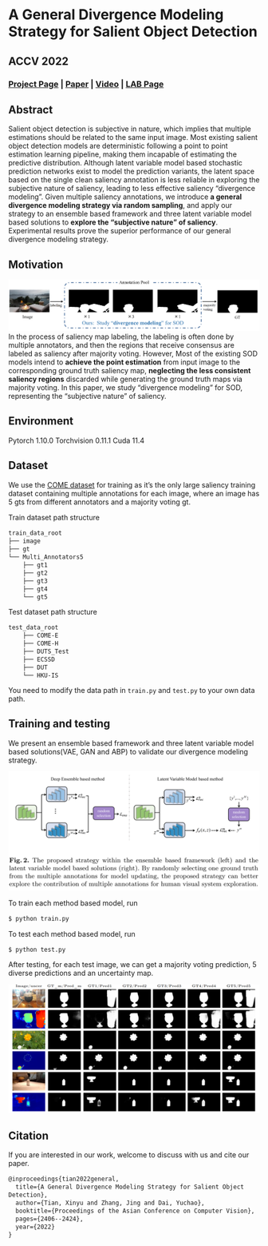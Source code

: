 # A General Divergence Modeling Strategy for Salient Object Detection
## ACCV 2022

### [Project Page](https://npucvr.github.io/Divergence_SOD/) | [Paper](https://openaccess.thecvf.com/content/ACCV2022/papers/Tian_A_General_Divergence_Modeling_Strategy_for_Salient_Object_Detection_ACCV_2022_paper.pdf) | [Video](https://youtu.be/r-9I01TsZNU) | [LAB Page](http://npu-cvr.cn/)

## Abstract
Salient object detection is subjective in nature, which implies that multiple estimations should be related to the same input image. Most existing salient object detection models are deterministic following a point to point estimation learning pipeline, making them incapable of estimating the predictive distribution. Although latent variable model based stochastic prediction networks exist to model the prediction variants, the latent space based on the single clean saliency annotation is less reliable in exploring the subjective nature of saliency, leading to less effective saliency “divergence modeling”. Given multiple saliency annotations, we introduce **a general divergence modeling strategy via random sampling**, and apply our strategy to an ensemble based framework and three latent variable model based solutions to **explore the “subjective nature” of saliency**. Experimental results prove the superior performance of our general divergence modeling strategy.

## Motivation

![image](https://github.com/txynwpu/Divergence_SOD/blob/main/image/motivation.PNG)
In the process of saliency map labeling, the labeling is often done by multiple annotators, and then the regions that receive consensus are labeled as saliency after majority voting. However, Most of the existing SOD models intend to **achieve the point estimation** from input image to the corresponding ground truth saliency map, **neglecting the less consistent saliency regions** discarded while generating the ground truth maps via majority voting. In this paper, we study “divergence modeling” for SOD, representing the “subjective nature” of saliency.

## Environment
Pytorch 1.10.0
Torchvision 0.11.1
Cuda 11.4

## Dataset
We use the [COME dataset](https://github.com/JingZhang617/cascaded_rgbd_sod) for training as it’s the only large saliency training dataset containing multiple annotations for each image, where an image has 5 gts from different annotators and a majority voting gt. 

Train dataset path structure

    train_data_root
    ├── image
    ├── gt
    └── Multi_Annotators5
        ├── gt1         
        ├── gt2 
        ├── gt3 
        ├── gt4 
        └── gt5 
        
Test dataset path structure

    test_data_root
        ├── COME-E
        ├── COME-H
        ├── DUTS_Test
        ├── ECSSD
        ├── DUT
        └── HKU-IS
        
You need to modify the data path in `train.py` and `test.py` to your own data path.

## Training and testing
We present an ensemble based framework and three latent variable model based solutions(VAE, GAN and ABP) to validate our divergence modeling strategy. 

<!-- ![image](https://github.com/txynwpu/Divergence_SOD/blob/main/image/network.PNG) -->

<img src="https://github.com/txynwpu/Divergence_SOD/blob/main/image/network.PNG" width="800" alt="net"/><br/>

To train each method based model, run
```bash
$ python train.py
```
To test each method based model, run
```bash
$ python test.py
```
After testing, for each test image, we can get a majority voting prediction, 5 diverse predictions and an uncertainty map.

![image](https://github.com/txynwpu/Divergence_SOD/blob/main/image/predictions.PNG)

## Citation
If you are interested in our work, welcome to discuss with us and cite our paper. 

```
@inproceedings{tian2022general,
  title={A General Divergence Modeling Strategy for Salient Object Detection},
  author={Tian, Xinyu and Zhang, Jing and Dai, Yuchao},
  booktitle={Proceedings of the Asian Conference on Computer Vision},
  pages={2406--2424},
  year={2022}
}
```



        


